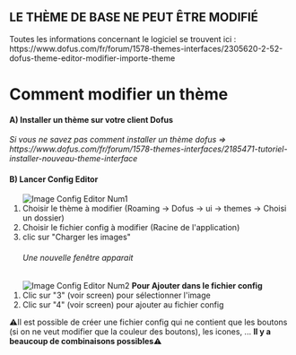 <h2>LE THÈME DE BASE NE PEUT ÊTRE MODIFIÉ</h2>
Toutes les informations concernant le logiciel se trouvent ici : https://www.dofus.com/fr/forum/1578-themes-interfaces/2305620-2-52-dofus-theme-editor-modifier-importe-theme

<h1>Comment modifier un thème</h1>

<h4>A) Installer un thème sur votre client Dofus</h4>
<i>Si vous ne savez pas comment installer un thème dofus => https://www.dofus.com/fr/forum/1578-themes-interfaces/2185471-tutoriel-installer-nouveau-theme-interface</i>

<h4>B) Lancer Config Editor</h4>
<ol type="1">
  <img src="" alt="Image Config Editor Num1"/>
  <li>Choisir le thème à modifier (Roaming -> Dofus -> ui -> themes -> Choisi un dossier)</li>
  <li>Choisir le fichier config à modifier (Racine de l'application)</li>
  <li>clic sur "Charger les images"</li>
</ol>

<ol type="1">
  <h6>Une nouvelle fenêtre apparait</h6>
  <img src="" alt="Image Config Editor Num2"/>
  <b>Pour Ajouter dans le fichier config</b>
  <li>Clic sur "3" (voir screen) pour sélectionner l'image</li>
  <li>Clic sur "4" (voir screen) pour ajouter au fichier config</li>
</ol>
&#x26A0;Il est possible de créer une fichier config qui ne contient que les boutons (si on ne veut modifier que la couleur des boutons), les icones, ... <b>Il y a beaucoup de combinaisons possibles</b>&#x26A0;

